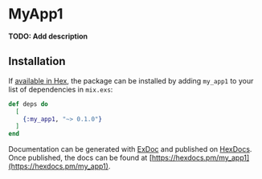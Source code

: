 # MyApp1

**TODO: Add description**

## Installation

If [available in Hex](https://hex.pm/docs/publish), the package can be installed
by adding `my_app1` to your list of dependencies in `mix.exs`:

```elixir
def deps do
  [
    {:my_app1, "~> 0.1.0"}
  ]
end
```

Documentation can be generated with [ExDoc](https://github.com/elixir-lang/ex_doc)
and published on [HexDocs](https://hexdocs.pm). Once published, the docs can
be found at [https://hexdocs.pm/my_app1](https://hexdocs.pm/my_app1).

